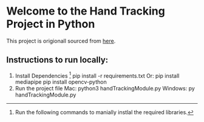# Welcome to the Hand Tracking Project in Python

This project is origionall sourced from [here](https://www.section.io/engineering-education/creating-a-hand-tracking-module/).
## Instructions to run locally:
1. Install Dependencies [^1]
    pip install -r requirements.txt
Or:
    pip install mediapipe
    pip install opencv-python
2. Run the project file
Mac:
    python3 handTrackingModule.py
Windows:
    py handTrackingModule.py

[^1]: Run the following commands to manially instlal the required libraries. 
